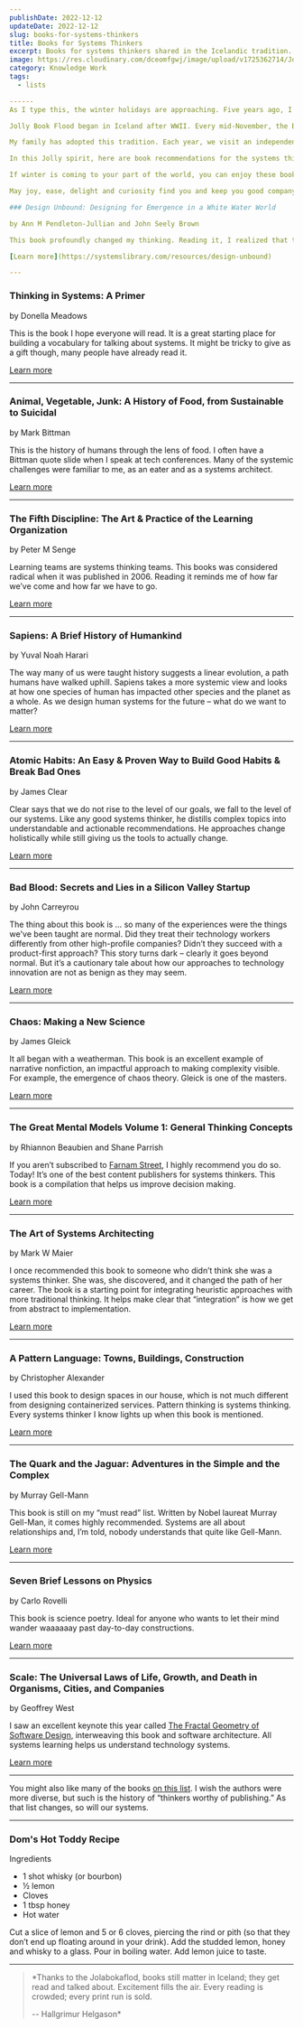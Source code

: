 ```yaml
---
publishDate: 2022-12-12
updateDate: 2022-12-12
slug: books-for-systems-thinkers
title: Books for Systems Thinkers
excerpt: Books for systems thinkers shared in the Icelandic tradition.
image: https://res.cloudinary.com/dceomfgwj/image/upload/v1725362714/Jolabokaflod_ntsa7e.jpg
category: Knowledge Work
tags:
  - lists

------
As I type this, the winter holidays are approaching. Five years ago, I discovered the Icelandic book-loving tradition of Jólabókaflóðið, pronounced yo-la-bok-a-flot. Jolabokaflod roughly translates to Christmas Book Flood. The first English translation I read was “Jolly Book Flood”. I like that one.

Jolly Book Flood began in Iceland after WWII. Every mid-November, the Bókatíðindi, (Book Bulletin) is sent to every Icelandic household. On Christmas eve, books are given as gifts and then read together, while drinking a holiday beverage. I can’t imagine a better celebration.

My family has adopted this tradition. Each year, we visit an independent bookstore and buy whatever we want. For ourselves, each other, and other people. During the 2020 holiday season, one of our [favorite bookstores](https://www.oblongbooks.com/) offered after-hours shopping by reservation. We had the entire store to ourselves for an hour. Truly a wonderland.

In this Jolly spirit, here are book recommendations for the systems thinker in your life. Who is probably (also) you. Most of them aren't about "how to think in systems", they are examples of good nonlinear thinking.

If winter is coming to your part of the world, you can enjoy these books on a cold winter night. Perhaps with a hot toddy – I’ve included my husband’s favorite recipe.

May joy, ease, delight and curiosity find you and keep you good company.

### Design Unbound: Designing for Emergence in a White Water World

by Ann M Pendleton-Jullian and John Seely Brown

This book profoundly changed my thinking. Reading it, I realized that the systems challenges I faced were *systems* challenges, not *technology* challenges. My copy has highlights all through it. [I’m not alone in my enthusiasm](https://twitter.com/aleixmorgadas/status/1599356743183917056). 

[Learn more](https://systemslibrary.com/resources/design-unbound)

---
```


### Thinking in Systems: A Primer

by Donella Meadows

This is the book I hope everyone will read. It is a great starting place for building a vocabulary for talking about systems. It might be tricky to give as a gift though, many people have already read it.

[Learn more](https://systemslibrary.com/resources/thinking-in-systems)

---

### Animal, Vegetable, Junk: A History of Food, from Sustainable to Suicidal

by Mark Bittman

This is the history of humans through the lens of food. I often have a Bittman quote slide when I speak at tech conferences. Many of the systemic challenges were familiar to me, as an eater and as a systems architect. 

[Learn more](https://systemslibrary.com/resources/animal-vegetable-junk)

---

### The Fifth Discipline: The Art & Practice of the Learning Organization

by Peter M Senge

Learning teams are systems thinking teams. This books was considered radical when it was published in 2006. Reading it reminds me of how far we’ve come and how far we have to go. 

[Learn more](https://systemslibrary.com/resources/the-fifth-discipline)

---

### Sapiens: A Brief History of Humankind

by Yuval Noah Harari

The way many of us were taught history suggests a linear evolution, a path humans have walked uphill. Sapiens takes a more systemic view and looks at how one species of human has impacted other species and the planet as a whole. As we design human systems for the future – what do we want to matter? 

[Learn more](https://systemslibrary.com/resources/sapiens)

---

### Atomic Habits: An Easy & Proven Way to Build Good Habits & Break Bad Ones

by James Clear

Clear says that we do not rise to the level of our goals, we fall to the level of our systems. Like any good systems thinker, he distills complex topics into understandable and actionable recommendations. He approaches change holistically while still giving us the tools to actually change.

[Learn more](https://systemslibrary.com/resources/atomic-habits)

---

### Bad Blood: Secrets and Lies in a Silicon Valley Startup

by John Carreyrou

The thing about this book is … so many of the experiences were the things we've been taught are normal. Did they treat their technology workers differently from other high-profile companies? Didn’t they succeed with a product-first approach? This story turns dark – clearly it goes beyond normal. But it’s a cautionary tale about how our approaches to technology innovation are not as benign as they may seem. 

[Learn more](https://systemslibrary.com/resources/bad-blood)

---

### Chaos: Making a New Science

by James Gleick

It all began with a weatherman. This book is an excellent example of narrative nonfiction, an impactful approach to making complexity visible. For example, the emergence of chaos theory. Gleick is one of the masters. 

[Learn more](https://systemslibrary.com/resources/chaos)

---

### The Great Mental Models Volume 1: General Thinking Concepts

by Rhiannon Beaubien and Shane Parrish

If you aren’t subscribed to [Farnam Street](https://fs.blog/), I highly recommend you do so. Today! It’s one of the best content publishers for systems thinkers. This book is a compilation that helps us improve decision making. 

[Learn more](https://systemslibrary.com/resources/great-mental-models)

---

### The Art of Systems Architecting

by Mark W Maier

I once recommended this book to someone who didn’t think she was a systems thinker. She was, she discovered, and it changed the path of her career. The book is a starting point for integrating heuristic approaches with more traditional thinking. It helps make clear that “integration” is how we get from abstract to implementation.

[Learn more](https://systemslibrary.com/resources/art-systems-architecture)

---

### A Pattern Language: Towns, Buildings, Construction

by Christopher Alexander

I used this book to design spaces in our house, which is not much different from designing containerized services. Pattern thinking is systems thinking. Every systems thinker I know lights up when this book is mentioned. 

[Learn more](https://systemslibrary.com/resources/pattern-language)

---

### The Quark and the Jaguar: Adventures in the Simple and the Complex

by Murray Gell-Mann

This book is still on my “must read” list. Written by Nobel laureat Murray Gell-Man, it comes highly recommended. Systems are all about relationships and, I’m told, nobody understands that quite like Gell-Mann. 

[Learn more](https://systemslibrary.com/resources/quark-and-jaquar)

---

### Seven Brief Lessons on Physics

by Carlo Rovelli

This book is science poetry. Ideal for anyone who wants to let their mind wander waaaaaay past day-to-day constructions. 

[Learn more](https://systemslibrary.com/resources/seven-brief-lessons)

---

### Scale: The Universal Laws of Life, Growth, and Death in Organisms, Cities, and Companies

by Geoffrey West

I saw an excellent keynote this year called [The Fractal Geometry of Software Design,](https://speakerdeck.com/vladikk/fractal-geometry-of-software-design) interweaving this book and software architecture. All systems learning helps us understand technology systems. 

[Learn more](https://systemslibrary.com/resources/scale)

---

You might also like many of the books [on this list](https://fs.blog/books-recommend-someone-read-improve-general-knowledge-world/). I wish the authors were more diverse, but such is the history of “thinkers worthy of publishing.” As that list changes, so will our systems.

---

### Dom's Hot Toddy Recipe

Ingredients

- 1 shot whisky (or bourbon)
- ½ lemon
- Cloves
- 1 tbsp honey
- Hot water

Cut a slice of lemon and 5 or 6 cloves, piercing the rind or pith (so that they don’t end up floating around in your drink). Add the studded lemon, honey and whisky to a glass. Pour in boiling water. Add lemon juice to taste.

---

> *Thanks to the Jolabokaflod, books still matter in Iceland; they get read and talked about. Excitement fills the air. Every reading is crowded; every print run is sold.
> 
> -- Hallgrimur Helgason*
